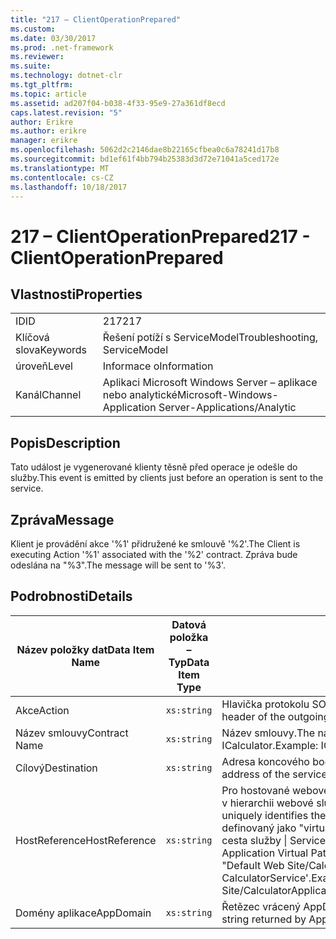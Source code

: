 ```yaml
---
title: "217 – ClientOperationPrepared"
ms.custom: 
ms.date: 03/30/2017
ms.prod: .net-framework
ms.reviewer: 
ms.suite: 
ms.technology: dotnet-clr
ms.tgt_pltfrm: 
ms.topic: article
ms.assetid: ad207f04-b038-4f33-95e9-27a361df8ecd
caps.latest.revision: "5"
author: Erikre
ms.author: erikre
manager: erikre
ms.openlocfilehash: 5062d2c2146dae8b22165cfbea0c6a78241d17b8
ms.sourcegitcommit: bd1ef61f4bb794b25383d3d72e71041a5ced172e
ms.translationtype: MT
ms.contentlocale: cs-CZ
ms.lasthandoff: 10/18/2017
---
```

# <a name="217---clientoperationprepared"></a><span data-ttu-id="b9087-102">217 – ClientOperationPrepared</span><span class="sxs-lookup"><span data-stu-id="b9087-102">217 - ClientOperationPrepared</span></span>
## <a name="properties"></a><span data-ttu-id="b9087-103">Vlastnosti</span><span class="sxs-lookup"><span data-stu-id="b9087-103">Properties</span></span>  
  
|||  
|-|-|  
|<span data-ttu-id="b9087-104">ID</span><span class="sxs-lookup"><span data-stu-id="b9087-104">ID</span></span>|<span data-ttu-id="b9087-105">217</span><span class="sxs-lookup"><span data-stu-id="b9087-105">217</span></span>|  
|<span data-ttu-id="b9087-106">Klíčová slova</span><span class="sxs-lookup"><span data-stu-id="b9087-106">Keywords</span></span>|<span data-ttu-id="b9087-107">Řešení potíží s ServiceModel</span><span class="sxs-lookup"><span data-stu-id="b9087-107">Troubleshooting, ServiceModel</span></span>|  
|<span data-ttu-id="b9087-108">úroveň</span><span class="sxs-lookup"><span data-stu-id="b9087-108">Level</span></span>|<span data-ttu-id="b9087-109">Informace o</span><span class="sxs-lookup"><span data-stu-id="b9087-109">Information</span></span>|  
|<span data-ttu-id="b9087-110">Kanál</span><span class="sxs-lookup"><span data-stu-id="b9087-110">Channel</span></span>|<span data-ttu-id="b9087-111">Aplikaci Microsoft Windows Server – aplikace nebo analytické</span><span class="sxs-lookup"><span data-stu-id="b9087-111">Microsoft-Windows-Application Server-Applications/Analytic</span></span>|  
  
## <a name="description"></a><span data-ttu-id="b9087-112">Popis</span><span class="sxs-lookup"><span data-stu-id="b9087-112">Description</span></span>  
 <span data-ttu-id="b9087-113">Tato událost je vygenerované klienty těsně před operace je odešle do služby.</span><span class="sxs-lookup"><span data-stu-id="b9087-113">This event is emitted by clients just before an operation is sent to the service.</span></span>  
  
## <a name="message"></a><span data-ttu-id="b9087-114">Zpráva</span><span class="sxs-lookup"><span data-stu-id="b9087-114">Message</span></span>  
 <span data-ttu-id="b9087-115">Klient je provádění akce '%1' přidružené ke smlouvě '%2'.</span><span class="sxs-lookup"><span data-stu-id="b9087-115">The Client is executing Action '%1' associated with the '%2' contract.</span></span> <span data-ttu-id="b9087-116">Zpráva bude odeslána na "%3".</span><span class="sxs-lookup"><span data-stu-id="b9087-116">The message will be sent to '%3'.</span></span>  
  
## <a name="details"></a><span data-ttu-id="b9087-117">Podrobnosti</span><span class="sxs-lookup"><span data-stu-id="b9087-117">Details</span></span>  
  
|<span data-ttu-id="b9087-118">Název položky dat</span><span class="sxs-lookup"><span data-stu-id="b9087-118">Data Item Name</span></span>|<span data-ttu-id="b9087-119">Datová položka – Typ</span><span class="sxs-lookup"><span data-stu-id="b9087-119">Data Item Type</span></span>|<span data-ttu-id="b9087-120">Popis</span><span class="sxs-lookup"><span data-stu-id="b9087-120">Description</span></span>|  
|--------------------|--------------------|-----------------|  
|<span data-ttu-id="b9087-121">Akce</span><span class="sxs-lookup"><span data-stu-id="b9087-121">Action</span></span>|`xs:string`|<span data-ttu-id="b9087-122">Hlavička protokolu SOAP akce odchozí zprávy.</span><span class="sxs-lookup"><span data-stu-id="b9087-122">The SOAP action header of the outgoing message.</span></span>|  
|<span data-ttu-id="b9087-123">Název smlouvy</span><span class="sxs-lookup"><span data-stu-id="b9087-123">Contract Name</span></span>|`xs:string`|<span data-ttu-id="b9087-124">Název smlouvy.</span><span class="sxs-lookup"><span data-stu-id="b9087-124">The name of the contract.</span></span> <span data-ttu-id="b9087-125">Příklad: ICalculator.</span><span class="sxs-lookup"><span data-stu-id="b9087-125">Example: ICalculator.</span></span>|  
|<span data-ttu-id="b9087-126">Cílový</span><span class="sxs-lookup"><span data-stu-id="b9087-126">Destination</span></span>|`xs:string`|<span data-ttu-id="b9087-127">Adresa koncového bodu služby, který je zpráva odeslána.</span><span class="sxs-lookup"><span data-stu-id="b9087-127">The address of the service endpoint that the message is sent to.</span></span>|  
|<span data-ttu-id="b9087-128">HostReference</span><span class="sxs-lookup"><span data-stu-id="b9087-128">HostReference</span></span>|`xs:string`|<span data-ttu-id="b9087-129">Pro hostované webové služby v tomto poli jednoznačně identifikuje v hierarchii webové služby.</span><span class="sxs-lookup"><span data-stu-id="b9087-129">For Web-hosted services, this field uniquely identifies the service in the Web hierarchy.</span></span> <span data-ttu-id="b9087-130">Formát je definovaný jako "virtuální cesta aplikace název webu &#124; Virtuální cesta služby &#124; ServiceName}.</span><span class="sxs-lookup"><span data-stu-id="b9087-130">Its format is defined as 'Web Site Name Application Virtual Path&#124;Service Virtual Path&#124;ServiceName'.</span></span> <span data-ttu-id="b9087-131">Příklad: "Default Web Site/CalculatorApplication &#124;/CalculatorService.svc &#124; CalculatorService'.</span><span class="sxs-lookup"><span data-stu-id="b9087-131">Example: 'Default Web Site/CalculatorApplication&#124;/CalculatorService.svc&#124;CalculatorService'.</span></span>|  
|<span data-ttu-id="b9087-132">Domény aplikace</span><span class="sxs-lookup"><span data-stu-id="b9087-132">AppDomain</span></span>|`xs:string`|<span data-ttu-id="b9087-133">Řetězec vrácený AppDomain.CurrentDomain.FriendlyName.</span><span class="sxs-lookup"><span data-stu-id="b9087-133">The string returned by AppDomain.CurrentDomain.FriendlyName.</span></span>|
